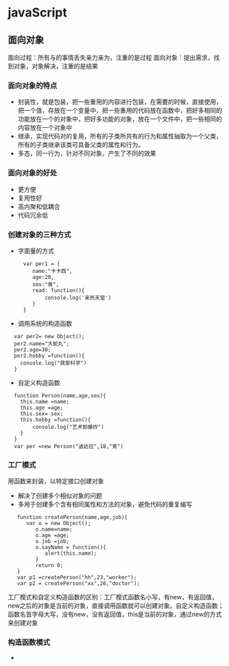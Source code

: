# javaScript


## 面向对象

面向过程：所有与的事情丢失亲力亲为，注重的是过程
面向对象：提出需求，找到对象，对象解决，注重的是结果

### 面向对象的特点
- 封装性，就是包装，把一些重用的内容进行包装，在需要的时候，直接使用，把一个值，存放在一个变量中，把一些重用的代码放在函数中，把好多相同的功能放在一个的对象中，把好多功能的对象，放在一个文件中，把一些相同的内容放在一个对象中
- 继承，实现代码对的复用，所有的子类所共有的行为和属性抽取为一个父类，所有的子类继承该类可具备父类的属性和行为。
- 多态，同一行为，针对不同对象，产生了不同的效果

### 面向对象的好处
 - 更方便
 - 复用性好
 - 高内聚和低耦合
 - 代码冗余低

### 创建对象的三种方式
 - 字面量的方式
```
     var per1 = {
        name:"卡卡西",
        age:20,
        sex:"男",
        read: function(){
            console.log('亲热天堂')
        }
     }
```
 - 调用系统的构造函数
```
  var per2= new Object();
  per2.name="大蛇丸";
  per2.age=30;
  per2.hobby =function(){
    console.log("我爱科学")
  }
```
 - 自定义构造函数
```
  function Person(name,age,sex){
    this.name =name;
    this.age =age;
    this.sex= sex;
    this.hobby =function(){
        console.log("艺术即爆炸")
    }
  }
  var per =new Person("迪达拉",18,"男")
```

### 工厂模式
用函数来封装，以特定接口创建对象

 - 解决了创建多个相似对象的问题
 - 多用于创建多个含有相同属性和方法的对象，避免代码的重复编写
```
   function createPerson(name,age,job){
      var o = new Object();
         o.name=name;
         o.age =age;
         o.job =job;
         o.sayName = function(){
            alert(this.name);
         }
         return 0;
   }
   var p1 =createPerson("hh",23,"worker");
   var p2 = createPerson("xx",26,"doctor");
```

工厂模式和自定义构造函数的区别：工厂模式函数名小写，有new，有返回值，new之后的对象是当前的对象，直接调用函数就可以创建对象。自定义构造函数；函数名首字母大写，没有new，没有返回值，this是当前的对象，通过new的方式来创建对象

### 构造函数模式
 - 